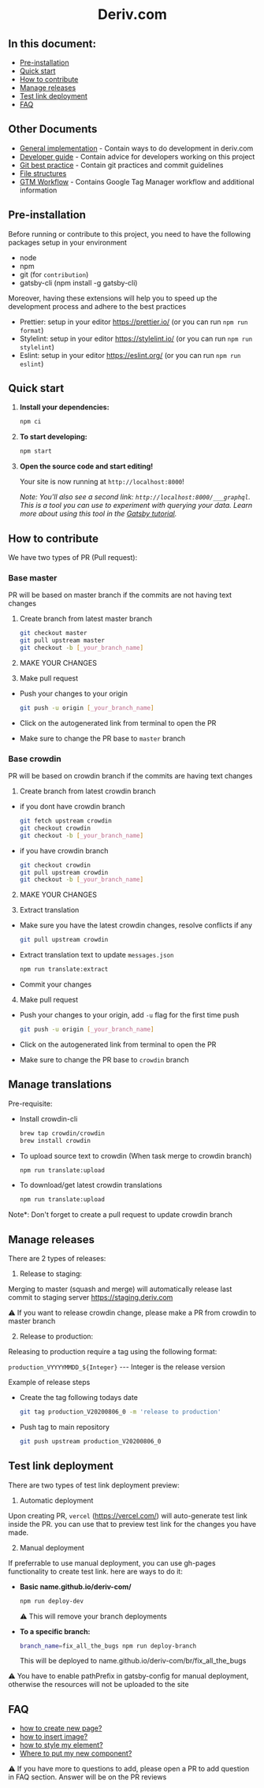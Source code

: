 <h1 align="center">
  Deriv.com
</h1>

## In this document:

-   [Pre-installation](#requirements)
-   [Quick start](#quick-start)
-   [How to contribute](#how-to-contribute)
-   [Manage releases](#manage-releases)
-   [Test link deployment](#test-link-deployment)
-   [FAQ](#faq)

## Other Documents

-   [General implementation](documents/implementation-guide.md) - Contain ways to do development in deriv.com
-   [Developer guide](documents/developer-guide.md) - Contain advice for developers working on this project
-   [Git best practice](documents/git-best-practices.md) - Contain git practices and commit guidelines
-   [File structures](documents/file-structures.md)
-   [GTM Workflow](documents/gtm-workflow.md) - Contains Google Tag Manager workflow and additional information

## Pre-installation

Before running or contribute to this project, you need to have the following packages setup in your environment

-   node
-   npm
-   git (for `contribution`)
-   gatsby-cli (npm install -g gatsby-cli)

Moreover, having these extensions will help you to speed up the development process and adhere to the best practices

-   Prettier: setup in your editor https://prettier.io/ (or you can run `npm run format`)
-   Stylelint: setup in your editor https://stylelint.io/ (or you can run `npm run stylelint`)
-   Eslint: setup in your editor https://eslint.org/ (or you can run `npm run eslint`)

## Quick start

1.  **Install your dependencies:**

    ```sh
    npm ci
    ```

2.  **To start developing:**

    ```sh
    npm start
    ```

3.  **Open the source code and start editing!**

    Your site is now running at `http://localhost:8000`!

    _Note: You'll also see a second link: _`http://localhost:8000/___graphql`_. This is a tool you can use to experiment with querying your data. Learn more about using this tool in the [Gatsby tutorial](https://www.gatsbyjs.org/tutorial/part-five/#introducing-graphiql)._

## How to contribute

We have two types of PR (Pull request):

### Base master

PR will be based on master branch if the commits are not having text changes

1. Create branch from latest master branch

    ```sh
    git checkout master
    git pull upstream master
    git checkout -b [_your_branch_name]
    ```

2. MAKE YOUR CHANGES

3. Make pull request

-   Push your changes to your origin

    ```sh
    git push -u origin [_your_branch_name]
    ```

-   Click on the autogenerated link from terminal to open the PR

-   Make sure to change the PR base to `master` branch

### Base crowdin

PR will be based on crowdin branch if the commits are having text changes

1. Create branch from latest crowdin branch

-   if you dont have crowdin branch

    ```sh
    git fetch upstream crowdin
    git checkout crowdin
    git checkout -b [_your_branch_name]
    ```

-   if you have crowdin branch

    ```sh
    git checkout crowdin
    git pull upstream crowdin
    git checkout -b [_your_branch_name]
    ```

2. MAKE YOUR CHANGES

3. Extract translation

-   Make sure you have the latest crowdin changes, resolve conflicts if any

    ```sh
    git pull upstream crowdin
    ```

-   Extract translation text to update `messages.json`

    ```sh
    npm run translate:extract
    ```

-   Commit your changes

4. Make pull request

-   Push your changes to your origin, add `-u` flag for the first time push

    ```sh
    git push -u origin [_your_branch_name]
    ```

-   Click on the autogenerated link from terminal to open the PR

-   Make sure to change the PR base to `crowdin` branch

## Manage translations

Pre-requisite:

-   Install crowdin-cli

    ```sh
    brew tap crowdin/crowdin
    brew install crowdin
    ```

-   To upload source text to crowdin (When task merge to crowdin branch)

    ```sh
    npm run translate:upload
    ```

-   To download/get latest crowdin translations
    ```sh
    npm run translate:upload
    ```

Note\*: Don't forget to create a pull request to update crowdin branch

## Manage releases

There are 2 types of releases:

1. Release to staging:

Merging to master (squash and merge) will automatically release last commit to staging server https://staging.deriv.com

⚠️ If you want to release crowdin change, please make a PR from crowdin to master branch

2. Release to production:

Releasing to production require a tag using the following format:

`production_VYYYYMMDD_${Integer}` --- Integer is the release version

Example of release steps

-   Create the tag following todays date

    ```sh
    git tag production_V20200806_0 -m 'release to production'
    ```

-   Push tag to main repository

    ```sh
    git push upstream production_V20200806_0
    ```

## Test link deployment

There are two types of test link deployment preview:

1. Automatic deployment

Upon creating PR, `vercel` (https://vercel.com/) will auto-generate test link inside the PR. you can use that to preview test link for the changes you have made.

2. Manual deployment

If preferrable to use manual deployment, you can use gh-pages functionality to create test link. here are ways to do it:

-   **Basic name.github.io/deriv-com/**

    ```sh
    npm run deploy-dev
    ```

    ⚠️ This will remove your branch deployments

-   **To a specific branch:**

    ```sh
    branch_name=fix_all_the_bugs npm run deploy-branch
    ```

    This will be deployed to name.github.io/deriv-com/br/fix_all_the_bugs

⚠️ You have to enable pathPrefix in gatsby-config for manual deployment, otherwise the resources will not be uploaded to the site

## FAQ

-   [how to create new page?](documents/implementation-guide.md#create-new-page)
-   [how to insert image?](documents/implementation-guide.md#image-component)
-   [how to style my element?](documents/implementation-guide.md#styled-component)
-   [Where to put my new component?](documents/file-structures.md)

⚠️ If you have more to questions to add, please open a PR to add question in FAQ section. Answer will be on the PR reviews
